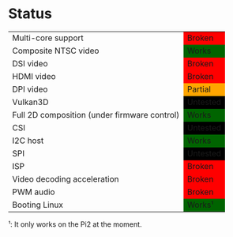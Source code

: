 Status
=======

<table>
<tr>
	<td>Multi-core support</td>
	<td style="background: red;">Broken</td>
</tr>
<tr>
	<td>Composite NTSC video</td>
	<td style="background: darkgreen;">Works</td>
</tr>
<tr>
	<td>DSI video</td>
	<td style="background: red;">Broken</td>
</tr>
<tr>
	<td>HDMI video</td>
	<td style="background: red;">Broken</td>
</tr>
<tr>
	<td>DPI video</td>
	<td style="background: orange;">Partial</td>
</tr>
<tr>
	<td>Vulkan3D</td>
	<td style="background: black;">Untested</td>
</tr>
<tr>
	<td>Full 2D composition (under firmware control)</td>
	<td style="background: darkgreen;">Works</td>
</tr>
<tr>
	<td>CSI</td>
	<td style="background: black;">Untested</td>
</tr>
<tr>
	<td>I2C host</td>
	<td style="background: darkgreen;">Works</td>
</tr>
<tr>
	<td>SPI</td>
	<td style="background: black;">Untested</td>
</tr>
<tr>
	<td>ISP</td>
	<td style="background: red;">Broken</td>
</tr>
<tr>
	<td>Video decoding acceleration</td>
	<td style="background: red;">Broken</td>
</tr>
<tr>
	<td>PWM audio</td>
	<td style="background: red;">Broken</td>
</tr>
<tr>
	<td>Booting Linux</td>
	<td style="background: darkgreen;">Works¹</td>
</tr>
</table>


¹: It only works on the Pi2 at the moment.
